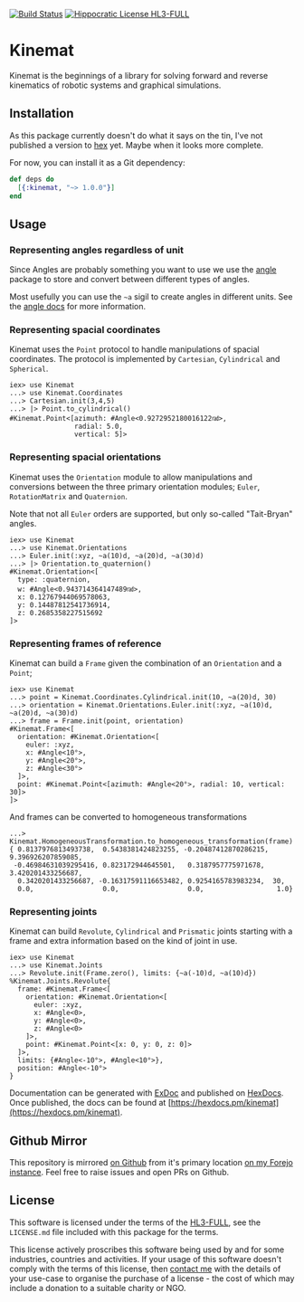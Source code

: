 [![Build Status](https://drone.harton.dev/api/badges/james/kinemat/status.svg)](https://drone.harton.dev/james/kinemat)
[![Hippocratic License HL3-FULL](https://img.shields.io/static/v1?label=Hippocratic%20License&message=HL3-FULL&labelColor=5e2751&color=bc8c3d)](https://firstdonoharm.dev/version/3/0/full.html)

# Kinemat

Kinemat is the beginnings of a library for solving forward and reverse
kinematics of robotic systems and graphical simulations.

## Installation

As this package currently doesn't do what it says on the tin, I've not
published a version to [hex](https://hex.pm) yet. Maybe when it looks
more complete.

For now, you can install it as a Git dependency:

```elixir
def deps do
  [{:kinemat, "~> 1.0.0"}]
end
```

## Usage

### Representing angles regardless of unit

Since Angles are probably something you want to use we use the
[angle](https://hex.pm/packages/angle) package to store and convert between
different types of angles.

Most usefully you can use the `~a` sigil to create angles in different units.
See the [angle docs](https://hexdocs.pm/angle/api-reference.html) for more
information.

### Representing spacial coordinates

Kinemat uses the `Point` protocol to handle manipulations of spacial
coordinates. The protocol is implemented by `Cartesian`, `Cylindrical` and
`Spherical`.

    iex> use Kinemat
    ...> use Kinemat.Coordinates
    ...> Cartesian.init(3,4,5)
    ...> |> Point.to_cylindrical()
    #Kinemat.Point<[azimuth: #Angle<0.9272952180016122㎭>,
                    radial: 5.0,
                    vertical: 5]>

### Representing spacial orientations

Kinemat uses the `Orientation` module to allow manipulations and conversions
between the three primary orientation modules; `Euler`, `RotationMatrix` and
`Quaternion`.

Note that not all `Euler` orders are supported, but only so-called "Tait-Bryan"
angles.

    iex> use Kinemat
    ...> use Kinemat.Orientations
    ...> Euler.init(:xyz, ~a(10)d, ~a(20)d, ~a(30)d)
    ...> |> Orientation.to_quaternion()
    #Kinemat.Orientation<[
      type: :quaternion,
      w: #Angle<0.943714364147489㎭>,
      x: 0.12767944069578063,
      y: 0.14487812541736914,
      z: 0.2685358227515692
    ]>

### Representing frames of reference

Kinemat can build a `Frame` given the combination of an `Orientation` and a `Point`;

    iex> use Kinemat
    ...> point = Kinemat.Coordinates.Cylindrical.init(10, ~a(20)d, 30)
    ...> orientation = Kinemat.Orientations.Euler.init(:xyz, ~a(10)d, ~a(20)d, ~a(30)d)
    ...> frame = Frame.init(point, orientation)
    #Kinemat.Frame<[
      orientation: #Kinemat.Orientation<[
        euler: :xyz,
        x: #Angle<10°>,
        y: #Angle<20°>,
        z: #Angle<30°>
      ]>,
      point: #Kinemat.Point<[azimuth: #Angle<20°>, radial: 10, vertical: 30]>
    ]>

And frames can be converted to homogeneous transformations

    ...> Kinemat.HomogeneousTransformation.to_homogeneous_transformation(frame)
    { 0.8137976813493738,  0.5438381424823255, -0.20487412870286215,  9.396926207859085,
     -0.46984631039295416, 0.823172944645501,   0.3187957775971678,   3.420201433256687,
      0.3420201433256687, -0.16317591116653482, 0.9254165783983234,  30,
      0.0,                 0.0,                 0.0,                  1.0}

### Representing joints

Kinemat can build `Revolute`, `Cylindrical` and `Prismatic` joints starting
with a frame and extra information based on the kind of joint in use.

    iex> use Kinemat
    ...> use Kinemat.Joints
    ...> Revolute.init(Frame.zero(), limits: {~a(-10)d, ~a(10)d})
    %Kinemat.Joints.Revolute{
      frame: #Kinemat.Frame<[
        orientation: #Kinemat.Orientation<[
          euler: :xyz,
          x: #Angle<0>,
          y: #Angle<0>,
          z: #Angle<0>
        ]>,
        point: #Kinemat.Point<[x: 0, y: 0, z: 0]>
      ]>,
      limits: {#Angle<-10°>, #Angle<10°>},
      position: #Angle<-10°>
    }

Documentation can be generated with [ExDoc](https://github.com/elixir-lang/ex_doc)
and published on [HexDocs](https://hexdocs.pm). Once published, the docs can
be found at [https://hexdocs.pm/kinemat](https://hexdocs.pm/kinemat).

## Github Mirror

This repository is mirrored [on Github](https://github.com/jimsynz/kinemat)
from it's primary location [on my Forejo instance](https://harton.dev/james/kinemat).
Feel free to raise issues and open PRs on Github.

## License

This software is licensed under the terms of the
[HL3-FULL](https://firstdonoharm.dev), see the `LICENSE.md` file included with
this package for the terms.

This license actively proscribes this software being used by and for some
industries, countries and activities. If your usage of this software doesn't
comply with the terms of this license, then [contact me](mailto:james@harton.nz)
with the details of your use-case to organise the purchase of a license - the
cost of which may include a donation to a suitable charity or NGO.
